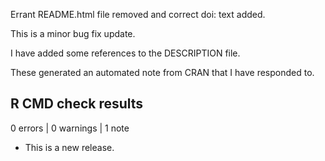 Errant README.html file removed and correct doi: text added.

This is a minor bug fix update.

I have added some references to the DESCRIPTION file.

These generated an automated note from CRAN that I have responded to.

## R CMD check results

0 errors | 0 warnings | 1 note

* This is a new release.

